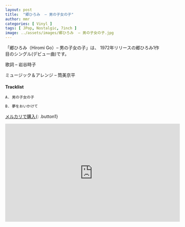 ```yaml
---
layout: post
title:  "郷ひろみ  – 男の子女の子"
author: mmr
categories: [ Vinyl ]
tags: [ JPop, Nostalgic, 7inch ]
image: ../assets/images/郷ひろみ  – 男の子女の子.jpg
---
```


「郷ひろみ（Hiromi Go）– 男の子女の子」は、
1972年リリースの郷ひろみ1作目のシングル(デビュー曲)です。

歌詞 – 岩谷時子

ミュージック＆アレンジ – 筒美京平

#### Tracklist
```md
A. 男の子女の子

B. 夢をおいかけて 
```

[メルカリで購入](https://jp.mercari.com/item/m65536068003?afid=6142608987){: .button1}

<iframe width="560" height="315" src="https://www.youtube.com/embed/cQAeCarOM2g?si=3zhBZHwf1dYFUfnf" title="YouTube video player" frameborder="0" allow="accelerometer; autoplay; clipboard-write; encrypted-media; gyroscope; picture-in-picture; web-share" referrerpolicy="strict-origin-when-cross-origin" allowfullscreen></iframe>